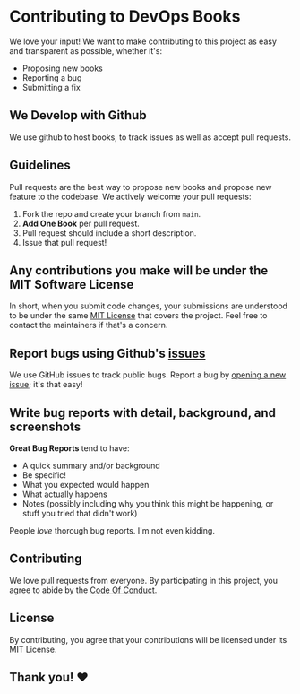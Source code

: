 # Contributing to DevOps Books
We love your input! We want to make contributing to this project as easy and transparent as possible, whether it's:

- Proposing new books
- Reporting a bug
- Submitting a fix

## We Develop with Github
We use github to host books, to track issues as well as accept pull requests.

## Guidelines
Pull requests are the best way to propose new books and propose new feature to the codebase. We actively welcome your pull requests:

1. Fork the repo and create your branch from `main`.
2. **Add One Book** per pull request.
3. Pull request should include a short description. 
4. Issue that pull request!

## Any contributions you make will be under the MIT Software License
In short, when you submit code changes, your submissions are understood to be under the same [MIT License](http://choosealicense.com/licenses/mit/) that covers the project. Feel free to contact the maintainers if that's a concern.

## Report bugs using Github's [issues](https://github.com/nholuongut/DevOps_Books_Lists/issues)
We use GitHub issues to track public bugs. Report a bug by [opening a new issue](https://github.com/nholuongut/DevOps_Books_Listsissues); it's that easy!

## Write bug reports with detail, background, and screenshots

**Great Bug Reports** tend to have:

- A quick summary and/or background
- Be specific!
- What you expected would happen
- What actually happens
- Notes (possibly including why you think this might be happening, or stuff you tried that didn't work)

People *love* thorough bug reports. I'm not even kidding.

## Contributing

We love pull requests from everyone. By participating in this project, you
agree to abide by the [Code Of Conduct](https://github.com/nholuongut/DevOps_Books_Lists/blob/main/CODE_OF_CONDUCT.md).


## License
By contributing, you agree that your contributions will be licensed under its MIT License.

## Thank you! ❤️
